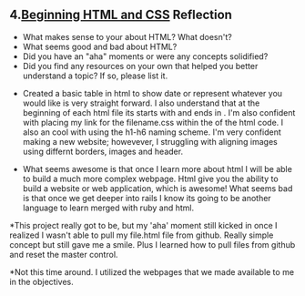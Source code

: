 ## 4.[Beginning HTML and CSS](4_beginning_HTML_CSS/readme.mc) Reflection

* What makes sense to your about HTML? What doesn't? 
* What seems good and bad about HTML?
* Did you have an "aha" moments or were any concepts solidified?
* Did you find any resources on your own that helped you better understand a topic? If so, please list it.

<!-- Add your reflection here. Remove the comment markers -->

* Created a basic table in html to show date or represent whatever you would like is very straight forward. I also understand
that at the beginning of each html file its starts with <!DOCTYPE html> and ends in </html>. I'm also confident with placing 
my link for the filename.css within the <head> of the html code. I also an cool with using the h1-h6 naming scheme. 
I'm very confident making a new website; howevever, I struggling with aligning images using differnt borders, images and header. 

* What seems awesome is that once I learn more about html I will be able to build a much more complex webpage. Html give you the 
ability to build a website or web application, which is awesome! What seems bad is that once we get deeper into rails I know its
going to be another language to learn merged with ruby and html. 

*This project really got to be, but my 'aha' moment still kicked in once I realized I wasn't able to pull my file.html file from 
github. Really simple concept but still gave me a smile. Plus I learned how to pull files from github and reset the master control. 

*Not this time around. I utilized the webpages that we made available to me in the objectives. 